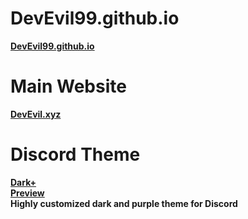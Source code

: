 # DevEvil99.github.io
**[DevEvil99.github.io](https://devevil99.github.io/devevil/)**
# Main Website
**[DevEvil.xyz](https://devevil.xyz)**
# Discord Theme
**[Dark+](https://devevil.xyz/darkplus)** <br>
**[Preview](https://devevil.xyz/preview/dark+/dark+-preview)** <br>
**Highly customized dark and purple theme for Discord**
